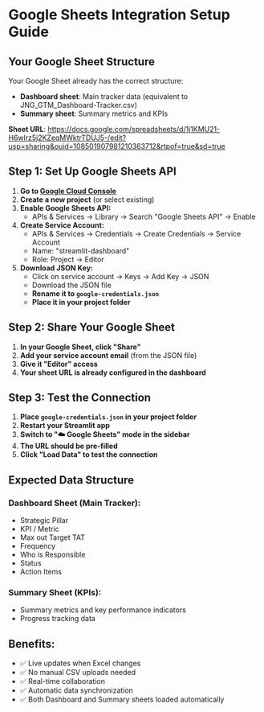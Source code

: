 # Google Sheets Integration Setup Guide

## Your Google Sheet Structure
Your Google Sheet already has the correct structure:
- **Dashboard sheet**: Main tracker data (equivalent to JNG_GTM_Dashboard-Tracker.csv)
- **Summary sheet**: Summary metrics and KPIs

**Sheet URL**: https://docs.google.com/spreadsheets/d/1j1KMU21-H6wlrz5j2KZeqMWktrTDUJ5-/edit?usp=sharing&ouid=108501907981210363712&rtpof=true&sd=true

## Step 1: Set Up Google Sheets API

1. **Go to [Google Cloud Console](https://console.cloud.google.com/)**
2. **Create a new project** (or select existing)
3. **Enable Google Sheets API:**
   - APIs & Services → Library → Search "Google Sheets API" → Enable
4. **Create Service Account:**
   - APIs & Services → Credentials → Create Credentials → Service Account
   - Name: "streamlit-dashboard"
   - Role: Project → Editor
5. **Download JSON Key:**
   - Click on service account → Keys → Add Key → JSON
   - Download the JSON file
   - **Rename it to `google-credentials.json`**
   - **Place it in your project folder**

## Step 2: Share Your Google Sheet

1. **In your Google Sheet, click "Share"**
2. **Add your service account email** (from the JSON file)
3. **Give it "Editor" access**
4. **Your sheet URL is already configured in the dashboard**

## Step 3: Test the Connection

1. **Place `google-credentials.json` in your project folder**
2. **Restart your Streamlit app**
3. **Switch to "☁️ Google Sheets" mode in the sidebar**
4. **The URL should be pre-filled**
5. **Click "Load Data" to test the connection**

## Expected Data Structure

### Dashboard Sheet (Main Tracker):
- Strategic Pillar
- KPI / Metric  
- Max out Target TAT
- Frequency
- Who is Responsible
- Status
- Action Items

### Summary Sheet (KPIs):
- Summary metrics and key performance indicators
- Progress tracking data

## Benefits:
- ✅ Live updates when Excel changes
- ✅ No manual CSV uploads needed
- ✅ Real-time collaboration
- ✅ Automatic data synchronization
- ✅ Both Dashboard and Summary sheets loaded automatically
